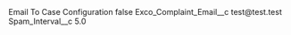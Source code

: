 <?xml version="1.0" encoding="UTF-8"?>
<CustomMetadata xmlns="http://soap.sforce.com/2006/04/metadata" xmlns:xsi="http://www.w3.org/2001/XMLSchema-instance" xmlns:xsd="http://www.w3.org/2001/XMLSchema">
    <label>Email To Case Configuration</label>
    <protected>false</protected>
    <values>
        <field>Exco_Complaint_Email__c</field>
        <value xsi:type="xsd:string">test@test.test</value>
    </values>
    <values>
        <field>Spam_Interval__c</field>
        <value xsi:type="xsd:double">5.0</value>
    </values>
</CustomMetadata>
